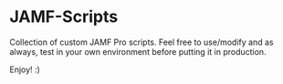 # JAMF-Scripts<br>

Collection of custom JAMF Pro scripts. Feel free to use/modify and as always, test in your own environment before putting it in production. <br>

Enjoy! :)
